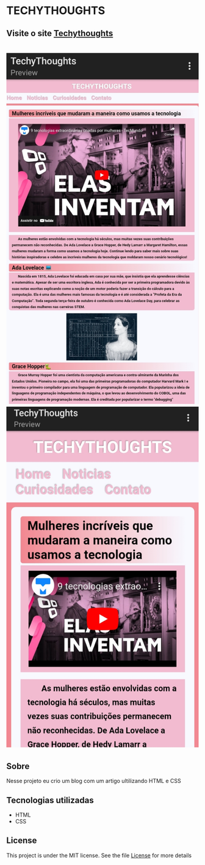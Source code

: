 # TECHYTHOUGHTS

## Visite o site <a href="https://techythoughtsblog.netlify.app/" target="_blank">Techythoughts</a>

<h1 align: "center"> 
<img src="https://github.com/joiceoliveiras/Projeto-blog-techythoughts/blob/master/blog-img/20230123_092348.jpg"</>
<img src="https://github.com/joiceoliveiras/Projeto-blog-techythoughts/blob/master/blog-img/20230123_092408.jpg"</>
</h1>

## Sobre
<p>Nesse projeto eu crio um blog com um artigo ultilizando HTML e CSS</p>

## Tecnologias utilizadas
- HTML
- CSS

## License
This project is under the MIT license. See the file [License](https://github.com/joiceoliveiras/Projeto-blog-techythoughts/blob/master/LICENSE) for more details
